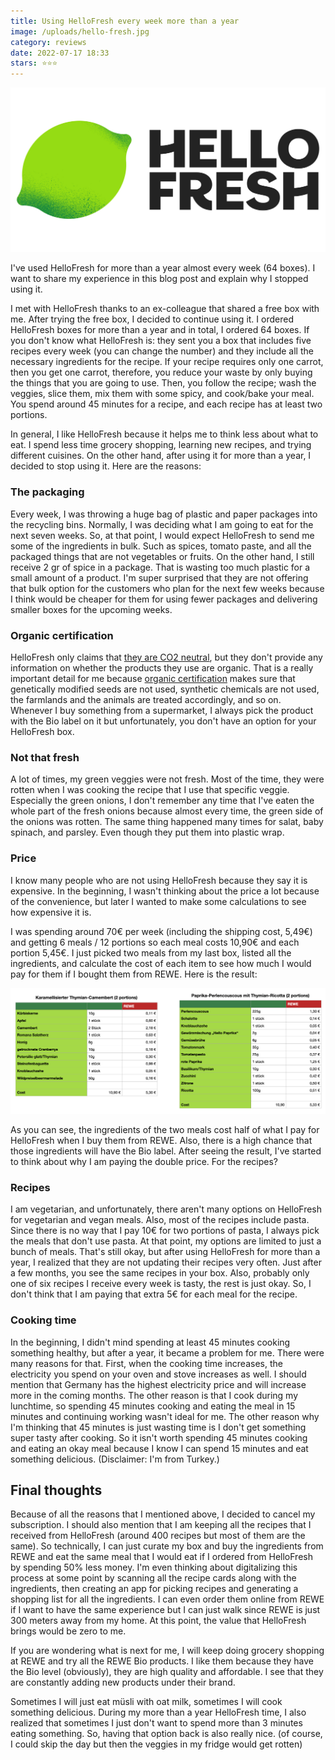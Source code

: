 ```yaml
---
title: Using HelloFresh every week more than a year
image: /uploads/hello-fresh.jpg
category: reviews
date: 2022-07-17 18:33
stars: ⭐️⭐️⭐️
---
```


![Hello Fresh Logo](/uploads/hello-fresh.jpg)

I've used HelloFresh for more than a year almost every week (64 boxes). I want to share my experience in this blog post and explain why I stopped using it.

I met with HelloFresh thanks to an ex-colleague that shared a free box with me. After trying the free box, I decided to continue using it. I ordered HelloFresh boxes for more than a year and in total, I ordered 64 boxes. If you don't know what HelloFresh is: they sent you a box that includes five recipes every week (you can change the number) and they include all the necessary ingredients for the recipe. If your recipe requires only one carrot, then you get one carrot, therefore, you reduce your waste by only buying the things that you are going to use. Then, you follow the recipe; wash the veggies, slice them, mix them with some spicy, and cook/bake your meal. You spend around 45 minutes for a recipe, and each recipe has at least two portions.

In general, I like HelloFresh because it helps me to think less about what to eat. I spend less time grocery shopping, learning new recipes, and trying different cuisines. On the other hand, after using it for more than a year, I decided to stop using it. Here are the reasons:

### The packaging

Every week, I was throwing a huge bag of plastic and paper packages into the recycling bins. Normally, I was deciding what I am going to eat for the next seven weeks. So, at that point, I would expect HelloFresh to send me some of the ingredients in bulk. Such as spices, tomato paste, and all the packaged things that are not vegetables or fruits. On the other hand, I still receive 2 gr of spice in a package. That is wasting too much plastic for a small amount of a product. I'm super surprised that they are not offering that bulk option for the customers who plan for the next few weeks because I think would be cheaper for them for using fewer packages and delivering smaller boxes for the upcoming weeks.

### Organic certification

HelloFresh only claims that [they are CO2 neutral](https://www.hellofresh.de/about/carbon-neutral), but they don't provide any information on whether the products they use are organic. That is a really important detail for me because [organic certification](https://en.wikipedia.org/wiki/Organic_certification) makes sure that genetically modified seeds are not used, synthetic chemicals are not used, the farmlands and the animals are treated accordingly, and so on. Whenever I buy something from a supermarket, I always pick the product with the Bio label on it but unfortunately, you don't have an option for your HelloFresh box.

### Not that fresh

A lot of times, my green veggies were not fresh. Most of the time, they were rotten when I was cooking the recipe that I use that specific veggie. Especially the green onions, I don't remember any time that I've eaten the whole part of the fresh onions because almost every time, the green side of the onions was rotten. The same thing happened many times for salat, baby spinach, and parsley. Even though they put them into plastic wrap. 

### Price

I know many people who are not using HelloFresh because they say it is expensive. In the beginning, I wasn't thinking about the price a lot because of the convenience, but later I wanted to make some calculations to see how expensive it is. 

I was spending around 70€ per week (including the shipping cost, 5,49€) and getting 6 meals / 12 portions so each meal costs 10,90€ and each portion 5,45€. I just picked two meals from my last box, listed all the ingredients, and calculate the cost of each item to see how much I would pay for them if I bought them from REWE. Here is the result:

![HelloFresh vs. REWE](/uploads/hellofresh-vs-rewe.png)


As you can see, the ingredients of the two meals cost half of what I pay for HelloFresh when I buy them from REWE. Also, there is a high chance that those ingredients will have the Bio label. After seeing the result, I've started to think about why I am paying the double price. For the recipes?

### Recipes

I am vegetarian, and unfortunately, there aren't many options on HelloFresh for vegetarian and vegan meals. Also, most of the recipes include pasta. Since there is no way that I pay 10€ for two portions of pasta, I always pick the meals that don't use pasta. At that point, my options are limited to just a bunch of meals. That's still okay, but after using HelloFresh for more than a year, I realized that they are not updating their recipes very often. Just after a few months, you see the same recipes in your box. Also, probably only one of six recipes I receive every week is tasty, the rest is just okay. So, I don't think that I am paying that extra 5€ for each meal for the recipe.


### Cooking time

In the beginning, I didn't mind spending at least 45 minutes cooking something healthy, but after a year, it became a problem for me. There were many reasons for that. First, when the cooking time increases, the electricity you spend on your oven and stove increases as well. I should mention that Germany has the highest electricity price and will increase more in the coming months. The other reason is that I cook during my lunchtime, so spending 45 minutes cooking and eating the meal in 15 minutes and continuing working wasn't ideal for me. The other reason why I'm thinking that 45 minutes is just wasting time is I don't get something super tasty after cooking. So it isn't worth spending 45 minutes cooking and eating an okay meal because I know I can spend 15 minutes and eat something delicious. (Disclaimer: I'm from Turkey.)

## Final thoughts

Because of all the reasons that I mentioned above, I decided to cancel my subscription. I should also mention that I am keeping all the recipes that I received from HelloFresh (around 400 recipes but most of them are the same). So technically, I can just curate my box and buy the ingredients from REWE and eat the same meal that I would eat if I ordered from HelloFresh by spending 50% less money. I'm even thinking about digitalizing this process at some point by scanning all the recipe cards along with the ingredients, then creating an app for picking recipes and generating a shopping list for all the ingredients. I can even order them online from REWE if I want to have the same experience but I can just walk since REWE is just 300 meters away from my home. At this point, the value that HelloFresh brings would be zero to me.

If you are wondering what is next for me, I will keep doing grocery shopping at REWE and try all the REWE Bio products. I like them because they have the Bio level (obviously), they are high quality and affordable. I see that they are constantly adding new products under their brand. 

Sometimes I will just eat müsli with oat milk, sometimes I will cook something delicious. During my more than a year HelloFresh time, I also realized that sometimes I just don't want to spend more than 3 minutes eating something. So, having that option back is also really nice. (of course, I could skip the day but then the veggies in my fridge would get rotten)

